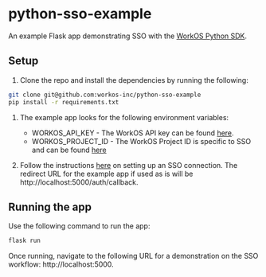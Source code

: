 # python-sso-example
An example Flask app demonstrating SSO with the [WorkOS Python SDK](https://github.com/workos-inc/workos-python).

## Setup
1. Clone the repo and install the dependencies by running the following:
```bash
git clone git@github.com:workos-inc/python-sso-example
pip install -r requirements.txt
```

1. The example app looks for the following environment variables:
    - WORKOS_API_KEY - The WorkOS API key can be found [here](https://dashboard.workos.com/api-keys).
    - WORKOS_PROJECT_ID - The WorkOS Project ID is specific to SSO and can be found [here](https://dashboard.workos.com/sso/configuration)

1. Follow the instructions [here](https://dashboard.workos.com/docs/sso/integration-guide) on setting up an SSO connection. The redirect URL for the example app if used as is will be http://localhost:5000/auth/callback.

## Running the app
Use the following command to run the app:
```bash
flask run
```

Once running, navigate to the following URL for a demonstration on the SSO workflow: http://localhost:5000.